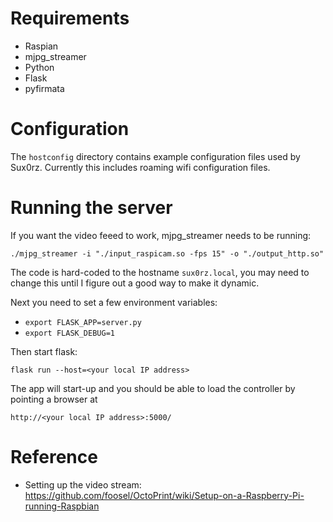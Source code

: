# Requirements

*  Raspian
*  mjpg_streamer
*  Python
*  Flask
*  pyfirmata

# Configuration
The `hostconfig` directory contains example configuration files used by Sux0rz.  Currently this includes roaming wifi configuration files.

# Running the server

If you want the video feeed to work, mjpg_streamer needs to be running:

    ./mjpg_streamer -i "./input_raspicam.so -fps 15" -o "./output_http.so" 

The code is hard-coded to the hostname `sux0rz.local`, you may need to change this until I figure out a good way to make it dynamic.

Next you need to set a few environment variables:

*  `export FLASK_APP=server.py`
*  `export FLASK_DEBUG=1`

Then start flask:

`flask run --host=<your local IP address>`

The app will start-up and you should be able to load the controller by pointing a browser at 

	http://<your local IP address>:5000/

# Reference
*  Setting up the video stream: https://github.com/foosel/OctoPrint/wiki/Setup-on-a-Raspberry-Pi-running-Raspbian
